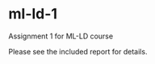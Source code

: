 # ml-ld-1
Assignment 1 for ML-LD course

Please see the included report for details.

<!-- Very small dataset:
Local:


Stemming - ALPHA = 0.01
Training set: 8370/10497
Test set: 780/1497
Devel: 1730/2997
 -->
<!-- Lemming - ALPHA = 0.01
Training set: 8213/10500
Test set: 773/1500
Devel: 1685/3000


Lemming - ALPHA = 0.01 - With class distribution
Training set: 8238/10500
Test set: 782/1500
Devel: 1694/3000 -->
<!--
Stemming - ALPHA = 0.01 - With class distribution
Training set: 8403/10500
Test set: 778/1500 (785 with ALPHA 0.1, 787 with 0.1 and no class distribution)
Devel set:


Full dataset:
Local:

Stemming:
Training set: 181846/33151 (84.58%) with ALPHA = 0.1 2nd try: 179895/35102(83.67) (ALPHA 0.1)
Test set: 23883/29997 (79.62%) ALPHA = 0.01, 24045(80.15%) with ALPHA = 0.1 2nd try:  (23950/29997)(79.84)
3rd try: 24037/29997 (80.13%)
Devel set: 47392/14105 (77.06%) with ALPHA = 0.1  2nd try: 47053(76.5%)



Without removing stop words:
Test set: ALPHA = 0.1 23532 (78.44)


Parameters:
Words: 211577
Classes: 50
Class distribution for each class
Smoothing factor (ALPHA): 0.1



Run time local:

Training:
Preprocessing 1h 15min 23 sec (214997 documents)
Counting: 1min 46sec

Prediction:
Preprocessing: 6min 1sec (29997 documents)
Prediction: 2min 9sec (29997 documents)





Mapreduce:

Test accuracy: 23244/(23244+6753)  77.84
Train accuracy: 171158/(171158+43839) 79.6
Development accuracy: 45287/(45287+16210) 73.6

With stemming and stopwords:
Test accuracy: 24032/(24032+5965) 80.11
Train accuracy: 183527/(183527+31470) 85.36
Development accuracy: 47415/(47415+14082) 77.10

Timings:
reducers = 1
18/09/09 17:55:56 INFO mapreduce.Job:  map 100% reduce 0%
18/09/09 17:56:58 INFO mapreduce.Job:  map 100% reduce 100%
62 seconds

reducers = 2
18/09/08 14:30:17 INFO mapreduce.Job:  map 100% reduce 0%
18/09/08 14:30:57 INFO mapreduce.Job:  map 100% reduce 100%
40 seconds

reducers = 5
18/09/08 14:26:02 INFO mapreduce.Job:  map 100% reduce 0%
18/09/08 14:26:20 INFO mapreduce.Job:  map 100% reduce 100%
18 seconds

reducers = 8
18/09/09 18:47:59 INFO mapreduce.Job:  map 100% reduce 0%
18/09/09 18:48:13 INFO mapreduce.Job:  map 100% reduce 100%
14 seconds

reducers = 10
18/09/08 14:23:19 INFO mapreduce.Job:  map 100% reduce 0%
18/09/08 14:23:31 INFO mapreduce.Job:  map 100% reduce 100%
12 seconds -->
